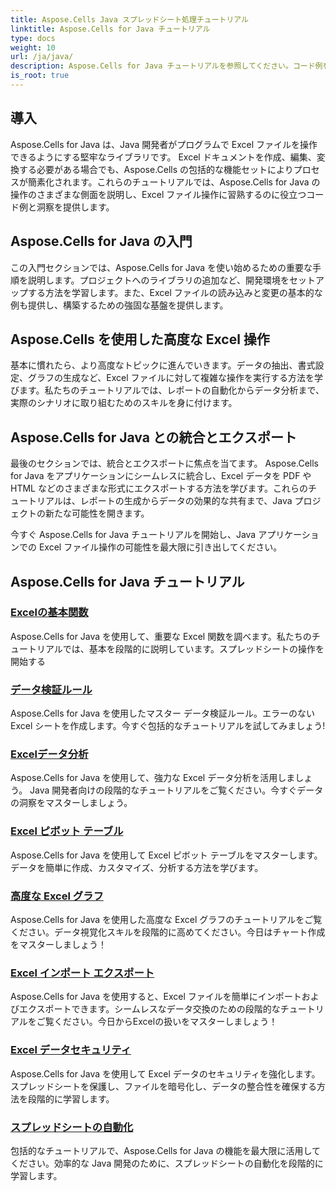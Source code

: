 ```yaml
---
title: Aspose.Cells Java スプレッドシート処理チュートリアル
linktitle: Aspose.Cells for Java チュートリアル
type: docs
weight: 10
url: /ja/java/
description: Aspose.Cells for Java チュートリアルを参照してください。コード例を使用して Excel ファイルの操作をマスターします。今すぐ Java スキルを向上させましょう!
is_root: true
---
```


## 導入

Aspose.Cells for Java は、Java 開発者がプログラムで Excel ファイルを操作できるようにする堅牢なライブラリです。 Excel ドキュメントを作成、編集、変換する必要がある場合でも、Aspose.Cells の包括的な機能セットによりプロセスが簡素化されます。これらのチュートリアルでは、Aspose.Cells for Java の操作のさまざまな側面を説明し、Excel ファイル操作に習熟するのに役立つコード例と洞察を提供します。

## Aspose.Cells for Java の入門

この入門セクションでは、Aspose.Cells for Java を使い始めるための重要な手順を説明します。プロジェクトへのライブラリの追加など、開発環境をセットアップする方法を学習します。また、Excel ファイルの読み込みと変更の基本的な例も提供し、構築するための強固な基盤を提供します。

## Aspose.Cells を使用した高度な Excel 操作

基本に慣れたら、より高度なトピックに進んでいきます。データの抽出、書式設定、グラフの生成など、Excel ファイルに対して複雑な操作を実行する方法を学びます。私たちのチュートリアルでは、レポートの自動化からデータ分析まで、実際のシナリオに取り組むためのスキルを身に付けます。

## Aspose.Cells for Java との統合とエクスポート

最後のセクションでは、統合とエクスポートに焦点を当てます。 Aspose.Cells for Java をアプリケーションにシームレスに統合し、Excel データを PDF や HTML などのさまざまな形式にエクスポートする方法を学びます。これらのチュートリアルは、レポートの生成からデータの効果的な共有まで、Java プロジェクトの新たな可能性を開きます。

今すぐ Aspose.Cells for Java チュートリアルを開始し、Java アプリケーションでの Excel ファイル操作の可能性を最大限に引き出してください。

## Aspose.Cells for Java チュートリアル

### [Excelの基本関数](./basic-excel-functions/)
Aspose.Cells for Java を使用して、重要な Excel 関数を調べます。私たちのチュートリアルでは、基本を段階的に説明しています。スプレッドシートの操作を開始する
### [データ検証ルール](./data-validation-rules/)
Aspose.Cells for Java を使用したマスター データ検証ルール。エラーのない Excel シートを作成します。今すぐ包括的なチュートリアルを試してみましょう!
### [Excelデータ分析](./excel-data-analysis/)
Aspose.Cells for Java を使用して、強力な Excel データ分析を活用しましょう。 Java 開発者向けの段階的なチュートリアルをご覧ください。今すぐデータの洞察をマスターしましょう。 
### [Excel ピボット テーブル](./excel-pivot-tables/)
Aspose.Cells for Java を使用して Excel ピボット テーブルをマスターします。データを簡単に作成、カスタマイズ、分析する方法を学びます。
### [高度な Excel グラフ](./advanced-excel-charts/)
Aspose.Cells for Java を使用した高度な Excel グラフのチュートリアルをご覧ください。データ視覚化スキルを段階的に高めてください。今日はチャート作成をマスターしましょう！
### [Excel インポート エクスポート](./excel-import-export/)
Aspose.Cells for Java を使用すると、Excel ファイルを簡単にインポートおよびエクスポートできます。シームレスなデータ交換のための段階的なチュートリアルをご覧ください。今日からExcelの扱いをマスターしましょう！
### [Excel データセキュリティ](./excel-data-security/)
Aspose.Cells for Java を使用して Excel データのセキュリティを強化します。スプレッドシートを保護し、ファイルを暗号化し、データの整合性を確保する方法を段階的に学習します。
### [スプレッドシートの自動化](./spreadsheet-automation/)
包括的なチュートリアルで、Aspose.Cells for Java の機能を最大限に活用してください。効率的な Java 開発のために、スプレッドシートの自動化を段階的に学習します。